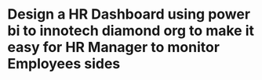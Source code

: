 # Design a HR Dashboard using power bi to innotech diamond org to make it easy for HR Manager to  monitor Employees sides 
